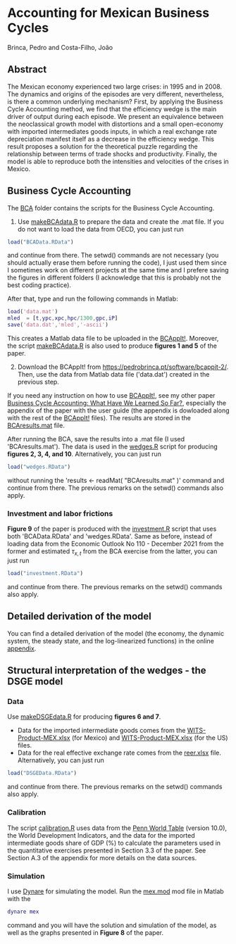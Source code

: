 # Accounting for Mexican Business Cycles

Brinca, Pedro and Costa-Filho, João

 ## Abstract
 
The Mexican economy experienced two large crises: in 1995 and in 2008. The dynamics and origins of the episodes are very different, nevertheless, is there a common underlying mechanism? First, by applying the Business Cycle Accounting method, we find that the efficiency wedge is the main driver of output during each episode. We present an equivalence between the neoclassical growth model with distortions and a small open-economy with imported intermediates goods inputs, in which a real exchange rate depreciation manifest itself as a decrease in the efficiency wedge. This result proposes a solution for the theoretical puzzle regarding the relationship between terms of trade shocks and productivity. Finally, the model is able to reproduce both the intensities and velocities of the crises in Mexico.

## Business Cycle Accounting

The [BCA](BCA) folder contains the scripts for the Business Cycle Accounting.

1) Use [makeBCAdata.R](BCA/makeBCAdata.R) to prepare the data and create the .mat file. If you do not want to load the data from OECD, you can just run

``` R load
load("BCAData.RData")
```
and continue from there. The setwd() commands are not necessary (you should actually erase them before running the code), I just used them since I sometimes work on different projects at the same time and I prefere saving the figures in different folders (I acknowledge that this is probably not the best coding practice).

After that, type and run the following commands in Matlab:

``` matlab data
load('data.mat')
mled  = [t,ypc,xpc,hpc/1300,gpc,iP]
save('data.dat','mled','-ascii')
````
This creates a Matlab data file to be uploaded in the [BCAppIt!](https://pedrobrinca.pt/software/bcappit-2/). Moreover, the script [makeBCAdata.R](BCA/makeBCAdata.R) is also used to produce **figures 1 and 5** of the paper.

2) Download the BCAppIt! from https://pedrobrinca.pt/software/bcappit-2/. Then, use the data from  Matlab data file ('data.dat') created in the previous step. 

If you need any instruction on how to use [BCAppIt!](https://pedrobrinca.pt/software/bcappit-2/), see my other paper [Business Cycle Accounting: What Have We Learned So Far?](https://github.com/costafilhojoao/Research/tree/main/Business%20Cycle%20Accounting%3B%20What%20have%20we%20learned%20so%20far), especially the appendix of the paper with the user guide (the appendix is dowloaded along with the rest of the  [BCAppIt!](https://pedrobrinca.pt/software/bcappit-2/) files). The results are stored in the [BCAresults.mat](BCAresults.mat) file. 

After running the BCA, save the results into a .mat file (I used 'BCAresults.mat'). The data is used in the [wedges.R](BCA/wedges.R) script for producing **figures 2, 3, 4, and 10**. Alternatively, you can just run

``` R load2
load("wedges.RData")
```
without running the 'results <- readMat( "BCAresults.mat" )' command and continue from there. The previous remarks on the setwd() commands also apply.

### Investment and labor frictions

**Figure 9** of the paper is produced with the [investment.R](BCA/investment.R) script that uses both 'BCAData.RData' and 'wedges.RData'. Same as before, instead of loading data from the Economic Outlook No 110 - December 2021 from the former and estimated $\tau_{x,t}$ from the BCA exercise from the latter, you can just run

``` R load3
load("investment.RData")
```
and continue from there. The previous remarks on the setwd() commands also apply.

## Detailed derivation of the model

You can find a detailed derivation of the model (the economy, the dynamic system, the steady state, and the log-linearized functions) in the online [appendix](appendix.pdf).

## Structural interpretation of the wedges - the DSGE model

### Data

Use [makeDSGEdata.R](DSGE/makeDSGEdata.R) for producing **figures 6 and 7**.

* Data for the imported intermediate goods comes from the [WITS-Product-MEX.xlsx](DSGE/WITS-Product-MEX.xlsx) (for Mexico) and [WITS-Product-MEX.xlsx](DSGE/WITS-Product-USA.xlsx) (for the US) files.
* Data for the real effective exchange rate comes from the [reer.xlsx](DSGE/reer.xlsx.xlsx) file. Alternatively, you can just run

``` R load3
load("DSGEData.RData")
``` 
and continue from there. The previous remarks on the setwd() commands also apply.

### Calibration

The script [calibration.R](DSGE/calibration.R) uses data from the [Penn World Table](https://www.rug.nl/ggdc/productivity/pwt/) (version 10.0), the World Development Indicators, and the data for the imported intermediate goods share of GDP (%) to calculate the parameters used in the quantitative exercises presented in Section 3.3 of the paper. See Section A.3 of the appendix for more details on the data sources.

### Simulation

I use [Dynare]([DSGE/WITS-Product-MEX.xlsx](https://www.dynare.org/)) for simulating the model. Run the [mex.mod](DSGE/mex.mod) mod file in Matlab with the

``` matlab dynare
dynare mex
```
command and you will have the solution and simulation of the model, as well as the graphs presented in **Figure 8** of the paper.
